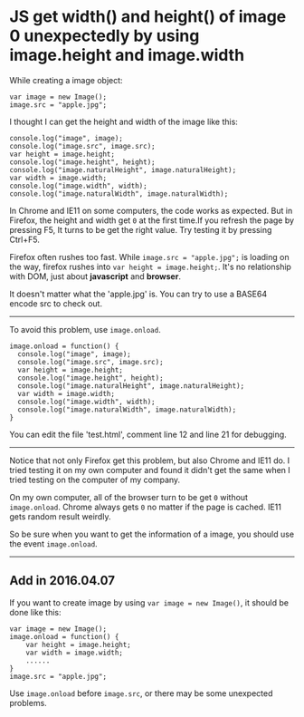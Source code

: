# JS get width() and height() of image 0 unexpectedly by using image.height and image.width
While creating a image object:

```
var image = new Image();
image.src = "apple.jpg";
```

I thought I can get the height and width of the image like this:

```
console.log("image", image);
console.log("image.src", image.src);
var height = image.height;
console.log("image.height", height);
console.log("image.naturalHeight", image.naturalHeight);
var width = image.width;
console.log("image.width", width);
console.log("image.naturalWidth", image.naturalWidth);
```

In Chrome and IE11 on some computers, the code works as expected. But in Firefox, the height and width get `0` at the first time.If you refresh the page by pressing F5, It turns to be get the right value. Try testing it by pressing Ctrl+F5.

Firefox often rushes too fast. While `image.src = "apple.jpg";` is loading on the way, firefox rushes into `var height = image.height;`. It's no relationship with DOM, just about **javascript** and **browser**.

It doesn't matter what the 'apple.jpg' is. You can try to use a BASE64 encode src to check out.

--------------------------------------------------------------------------------

To avoid this problem, use `image.onload`.

```
image.onload = function() {
  console.log("image", image);
  console.log("image.src", image.src);
  var height = image.height;
  console.log("image.height", height);
  console.log("image.naturalHeight", image.naturalHeight);
  var width = image.width;
  console.log("image.width", width);
  console.log("image.naturalWidth", image.naturalWidth);
}
```

You can edit the file 'test.html', comment line 12 and line 21 for debugging.

--------------------------------------------------------------------------------

Notice that not only Firefox get this problem, but also Chrome and IE11 do. I tried testing it on my own computer and found it didn't get the same when I tried testing on the computer of my company.

On my own computer, all of the browser turn to be get `0` without `image.onload`. Chrome always gets `0` no matter if the page is cached. IE11 gets random result weirdly.

So be sure when you want to get the information of a image, you should use the event `image.onload`.

--------------------------------------------------------------------------------

## Add in 2016.04.07

If you want to create image by using `var image = new Image()`, it should be done like this:

```
var image = new Image();
image.onload = function() {
    var height = image.height;
    var width = image.width;
    ......
}
image.src = "apple.jpg";
```
Use `image.onload` before `image.src`, or there may be some unexpected problems.
